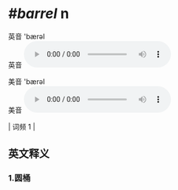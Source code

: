 # ***\#barrel*** n
英音 'bærəl  
英音
<audio src="./media/barrel1.aac" controls="controls"></audio>

美音 'bærəl  
美音
<audio src="./media/barrel2.aac" controls="controls"></audio>



| 词频 1 |  

英文释义
---
### 1.**圆桶**  


